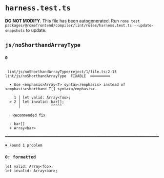 # `harness.test.ts`

**DO NOT MODIFY**. This file has been autogenerated. Run `rome test packages/@romefrontend/compiler/lint/rules/harness.test.ts --update-snapshots` to update.

## `js/noShorthandArrayType`

### `0`

```

 lint/js/noShorthandArrayType/reject/1/file.ts:2:13 lint/js/noShorthandArrayType  FIXABLE  ━━━━━━━━━

  ✖ Use <emphasis>Array<T> syntax</emphasis> instead of <emphasis>shorthand T[] syntax</emphasis>.

    1 │ let valid: Array<foo>;
  > 2 │ let invalid: bar[];
      │              ^^^^^

  ℹ Recommended fix

  - bar[]
  + Array<bar>

━━━━━━━━━━━━━━━━━━━━━━━━━━━━━━━━━━━━━━━━━━━━━━━━━━━━━━━━━━━━━━━━━━━━━━━━━━━━━━━━━━━━━━━━━━━━━━━━━━━━

✖ Found 1 problem

```

### `0: formatted`

```
let valid: Array<foo>;
let invalid: Array<bar>;

```
